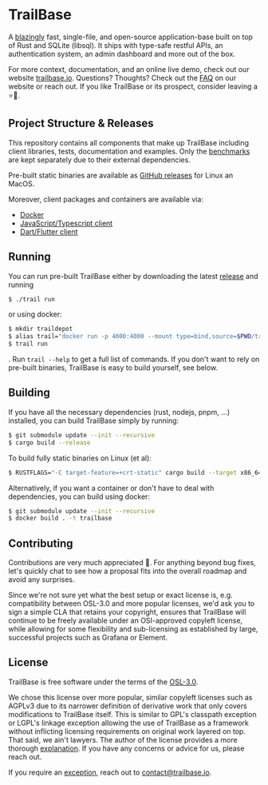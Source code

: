 # TrailBase

A [blazingly](https://trailbase.io/reference/benchmarks/) fast, single-file,
and open-source application-base built on top of Rust and SQLite (libsql).
It ships with type-safe restful APIs, an authentication system, an admin
dashboard and more out of the box.

For more context, documentation, and an online live demo, check out our website
[trailbase.io](https://trailbase.io).
Questions? Thoughts? Check out the [FAQ](https://trailbase.io/reference/faq/)
on our website or reach out.
If you like TrailBase or its prospect, consider leaving a ⭐🙏.

## Project Structure & Releases

This repository contains all components that make up TrailBase including client
libraries, tests, documentation and examples.
Only the [benchmarks](https://github.com/trailbaseio/trailbase-benchmark) are
kept separately due to their external dependencies.

Pre-built static binaries are available as [GitHub
releases](https://github.com/trailbaseio/trailbase/releases/) for Linux an
MacOS.

Moreover, client packages and containers are available via:

- [Docker](https://hub.docker.com/r/trailbase/trailbase)
- [JavaScript/Typescript client](https://www.npmjs.com/package/trailbase)
- [Dart/Flutter client](https://pub.dev/packages/trailbase)

## Running

You can run pre-built TrailBase either by downloading the latest
[release](https://github.com/trailbaseio/trailbase/releases/) and running

```bash
$ ./trail run
```

or using docker:

```bash
$ mkdir traildepot
$ alias trail="docker run -p 4000:4000 --mount type=bind,source=$PWD/traildepot,target=/app/traildepot trailbase/trailbase /app/trail"
$ trail run
```

. Run `trail --help` to get a full list of commands. If you don't want to rely
on pre-built binaries, TrailBase is easy to build yourself, see below.

## Building

If you have all the necessary dependencies (rust, nodejs, pnpm, ...) installed,
you can build TrailBase simply by running:

```bash
$ git submodule update --init --recursive
$ cargo build --release
```

To build fully static binaries on Linux (et al):

```bash
$ RUSTFLAGS="-C target-feature=+crt-static" cargo build --target x86_64-unknown-linux-gnu --release
```

Alternatively, if you want a container or don't have to deal with dependencies,
you can build using docker:

```bash
$ git submodule update --init --recursive
$ docker build . -t trailbase
```

## Contributing

Contributions are very much appreciated 🙏. For anything beyond bug fixes,
let's quickly chat to see how a proposal fits into the overall roadmap and
avoid any surprises.

Since we're not sure yet what the best setup or exact license is, e.g.
compatibility between OSL-3.0 and more popular licenses, we'd ask you to sign a
simple CLA that retains your copyright, ensures that TrailBase will continue to
be freely available under an OSI-approved copyleft license, while allowing for
some flexibility and sub-licensing as established by large, successful projects
such as Grafana or Element.

## License

TrailBase is free software under the terms of the [OSL-3.0](LICENSE).

We chose this license over more popular, similar copyleft licenses such as
AGPLv3 due to its narrower definition of derivative work that only covers
modifications to TrailBase itself. This is similar to GPL's classpath exception
or LGPL's linkage exception allowing the use of TrailBase as a framework
without inflicting licensing requirements on original work layered on top.
That said, we ain't lawyers. The author of the license provides a more
thorough [explanation](https://rosenlaw.com/OSL3.0-explained.htm).
If you have any concerns or advice for us, please reach out.

If you require an
[exception](https://www.gnu.org/philosophy/selling-exceptions.html), reach out
to contact@trailbase.io.
